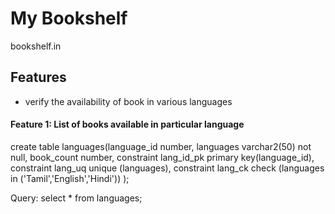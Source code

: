 # My Bookshelf
  bookshelf.in
 
## Features
   * verify the availability of book in various languages

#### Feature 1: List of books available in particular language
  
  
  create table languages(language_id number,
                languages varchar2(50) not null,
                book_count number,
                constraint lang_id_pk primary key(language_id),
                constraint lang_uq unique (languages),
                constraint lang_ck check (languages in ('Tamil','English','Hindi'))
                );
                
                
  Query:
    select * from languages;
